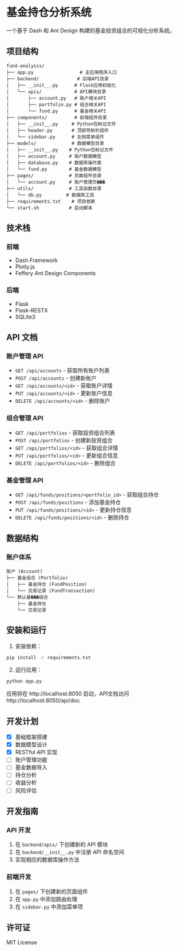 # 基金持仓分析系统

一个基于 Dash 和 Ant Design 构建的基金投资组合的可视化分析系统。

## 项目结构

    fund-analysis/
    ├── app.py                 # 主应用程序入口
    ├── backend/              # 后端API目录
    │   ├── __init__.py      # Flask应用初始化
    │   └── apis/            # API模块目录
    │       ├── account.py   # 账户相关API
    │       ├── portfolio.py # 组合相关API
    │       └── fund.py      # 基金相关API
    ├── components/          # 前端组件目录
    │   ├── __init__.py     # Python包标记文件
    │   ├── header.py       # 顶部导航栏组件
    │   └── sidebar.py      # 左侧菜单组件
    ├── models/             # 数据模型目录
    │   ├── __init__.py    # Python包标记文件
    │   ├── account.py     # 账户数据模型
    │   ├── database.py    # 数据库操作类
    │   └── fund.py        # 基金数据模型
    ├── pages/             # 页面组件目录
    │   └── account.py     # 账户管理页���
    ├── utils/             # 工具函数目录
    │   └── db.py         # 数据库工具
    ├── requirements.txt    # 项目依赖
    └── start.sh           # 启动脚本

## 技术栈

### 前端
- Dash Framework
- Plotly.js
- Feffery Ant Design Components

### 后端
- Flask
- Flask-RESTX
- SQLite3

## API 文档

### 账户管理 API
- `GET /api/accounts` - 获取所有账户列表
- `POST /api/accounts` - 创建新账户
- `GET /api/accounts/<id>` - 获取账户详情
- `PUT /api/accounts/<id>` - 更新账户信息
- `DELETE /api/accounts/<id>` - 删除账户

### 组合管理 API
- `GET /api/portfolios` - 获取投资组合列表
- `POST /api/portfolios` - 创建新投资组合
- `GET /api/portfolios/<id>` - 获取组合详情
- `PUT /api/portfolios/<id>` - 更新组合信息
- `DELETE /api/portfolios/<id>` - 删除组合

### 基金管理 API
- `GET /api/funds/positions/<portfolio_id>` - 获取组合持仓
- `POST /api/funds/positions` - 添加基金持仓
- `PUT /api/funds/positions/<id>` - 更新持仓信息
- `DELETE /api/funds/positions/<id>` - 删除持仓

## 数据结构

### 账户体系
```
账户 (Account)
├── 基金组合 (Portfolio)
│   ├── 基金持仓 (FundPosition)
│   └── 交易记录 (FundTransaction)
└── 默认基���组合
    ├── 基金持仓
    └── 交易记录
```

## 安装和运行

1. 安装依赖：
```bash
pip install -r requirements.txt
```

2. 运行应用：
```bash
python app.py
```

应用将在 http://localhost:8050 启动，API文档访问 http://localhost:8050/api/doc

## 开发计划

- [x] 基础框架搭建
- [x] 数据模型设计
- [x] RESTful API 实现
- [ ] 账户管理功能
- [ ] 基金数据导入
- [ ] 持仓分析
- [ ] 收益分析
- [ ] 风险评估

## 开发指南

### API 开发
1. 在 `backend/apis/` 下创建新的 API 模块
2. 在 `backend/__init__.py` 中注册 API 命名空间
3. 实现相应的数据库操作方法

### 前端开发
1. 在 `pages/` 下创建新的页面组件
2. 在 `app.py` 中添加路由处理
3. 在 `sidebar.py` 中添加菜单项

## 许可证

MIT License
